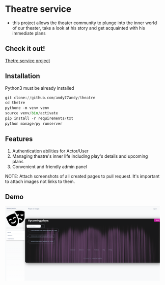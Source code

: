 # Theatre service

- this project allows the theater community to plunge into the inner world of our theater,
take a look at his story and get acquainted with his immediate plans
 
## Check it out!

[Thetre service project](https://)

## Installation
Python3 must be already installed


```python
git clone://github.com/andy77andy/theatre
cd thetre
pythone -m venv venv 
source venv/bin/activate
pip install -r requirements/txt
python manage/py runserver
```
## Features
1. Authentication abilities for Actor/User
2. Managing theatre's inner life including play's details and upcoming plans
3. Convenient and friendly admin panel

NOTE: Attach screenshots of all created pages to pull request. It's important to attach images not links to them.

## Demo
![Interface](Demo.png)
